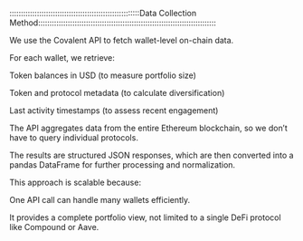 :::::::::::::::::::::::::::::::::::::::::::::::::::::::::Data Collection Method::::::::::::::::::::::::::::::::::::::::::::::::::::::::::::::::::::::::::::::

                       
We use the Covalent API to fetch wallet-level on-chain data.

For each wallet, we retrieve:

Token balances in USD (to measure portfolio size)

Token and protocol metadata (to calculate diversification)

Last activity timestamps (to assess recent engagement)

The API aggregates data from the entire Ethereum blockchain, so we don’t have to query individual protocols.

The results are structured JSON responses, which are then converted into a pandas DataFrame for further processing and normalization.

This approach is scalable because:

One API call can handle many wallets efficiently.

It provides a complete portfolio view, not limited to a single DeFi protocol like Compound or Aave.

